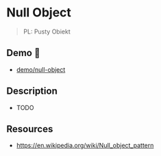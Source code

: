 # Null Object

> PL: Pusty Obiekt

## Demo 🎉

* <a href="./demo/null-object/">demo/null-object</a>

## Description

* TODO

## Resources

* <https://en.wikipedia.org/wiki/Null_object_pattern>
